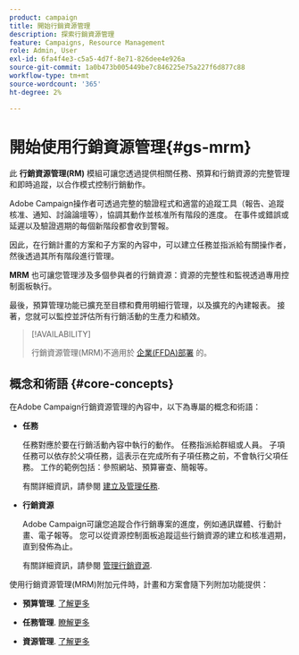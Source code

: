 ```yaml
---
product: campaign
title: 開始行銷資源管理
description: 探索行銷資源管理
feature: Campaigns, Resource Management
role: Admin, User
exl-id: 6fa4f4e3-c5a5-4d7f-8e71-826dee4e926a
source-git-commit: 1a0b473b005449be7c846225e75a227f6d877c88
workflow-type: tm+mt
source-wordcount: '365'
ht-degree: 2%

---
```


# 開始使用行銷資源管理{#gs-mrm}

此 **行銷資源管理(RM)** 模組可讓您透過提供相關任務、預算和行銷資源的完整管理和即時追蹤，以合作模式控制行銷動作。

Adobe Campaign操作者可透過完整的驗證程式和適當的追蹤工具（報告、追蹤核准、通知、討論論壇等），協調其動作並核准所有階段的進度。 在事件或錯誤或延遲以及驗證週期的每個新階段都會收到警報。

因此，在行銷計畫的方案和子方案的內容中，可以建立任務並指派給有關操作者，然後透過其所有階段進行管理。

**MRM** 也可讓您管理涉及多個參與者的行銷資源：資源的完整性和監視透過專用控制面板執行。

最後，預算管理功能已擴充至目標和費用明細行管理，以及擴充的內建報表。 接著，您就可以監控並評估所有行銷活動的生產力和績效。

>[!AVAILABILITY]
>
>行銷資源管理(MRM)不適用於 [企業(FFDA)部署](../../v8/architecture/enterprise-deployment.md) 的。

## 概念和術語 {#core-concepts}

在Adobe Campaign行銷資源管理的內容中，以下為專屬的概念和術語：

* **任務**

  任務對應於要在行銷活動內容中執行的動作。 任務指派給群組或人員。 子項任務可以依存於父項任務，這表示在完成所有子項任務之前，不會執行父項任務。 工作的範例包括：參照網站、預算審查、簡報等。

  有關詳細資訊，請參閱 [建立及管理任務](creating-and-managing-tasks.md).

* **行銷資源**

  Adobe Campaign可讓您追蹤合作行銷專案的進度，例如通訊媒體、行動計畫、電子報等。 您可以從資源控制面板追蹤這些行銷資源的建立和核准週期，直到發佈為止。

  有關詳細資訊，請參閱 [管理行銷資源](managing-marketing-resources.md).

<!--
>[!NOTE]
>
>For more on Adobe Campaign workspace, refer to [this section](../../platform/using/adobe-campaign-workspace.md).
>  
>Deliveries and communication channels are detailed in [this section](../../delivery/using/steps-about-delivery-creation-steps.md).  
>
>Marketing campaign functionalities are detailed in [this section](../../campaign/using/accessing-marketing-campaigns.md).
-->

使用行銷資源管理(MRM)附加元件時，計畫和方案會隨下列附加功能提供：

* **預算管理**. [了解更多](controlling-costs.md)

* **任務管理**. [瞭解更多](creating-and-managing-tasks.md)

* **資源管理**. [了解更多](managing-marketing-resources.md)

